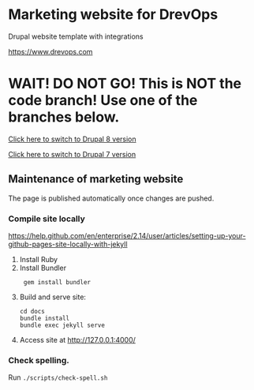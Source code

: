 # Marketing website for DrevOps
Drupal website template with integrations

https://www.drevops.com

# WAIT! DO NOT GO! This is NOT the code branch! Use one of the branches below.

[Click here to switch to Drupal 8 version](https://github.com/drevops/drevops/tree/8.x)

[Click here to switch to Drupal 7 version](https://github.com/drevops/drevops/tree/7.x)

## Maintenance of marketing website

The page is published automatically once changes are pushed.

### Compile site locally

https://help.github.com/en/enterprise/2.14/user/articles/setting-up-your-github-pages-site-locally-with-jekyll

1. Install Ruby
2. Install Bundler
   ``` 
    gem install bundler
   ```
3. Build and serve site:
   ```
   cd docs
   bundle install
   bundle exec jekyll serve
   ```
4. Access site at http://127.0.0.1:4000/

### Check spelling.

Run `./scripts/check-spell.sh`
